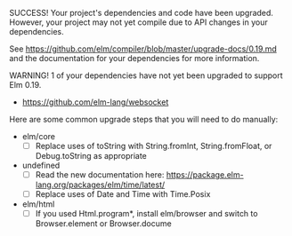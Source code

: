 
SUCCESS! Your project's dependencies and code have been upgraded.
However, your project may not yet compile due to API changes in your
dependencies.

See <https://github.com/elm/compiler/blob/master/upgrade-docs/0.19.md>
and the documentation for your dependencies for more information.

WARNING! 1 of your dependencies have not yet been upgraded to
support Elm 0.19.
  - https://github.com/elm-lang/websocket

Here are some common upgrade steps that you will need to do manually:

- elm/core
  - [ ] Replace uses of toString with String.fromInt, String.fromFloat, or Debug.toString as appropriate
- undefined
  - [ ] Read the new documentation here: https://package.elm-lang.org/packages/elm/time/latest/
  - [ ] Replace uses of Date and Time with Time.Posix
- elm/html
  - [ ] If you used Html.program*, install elm/browser and switch to Browser.element or Browser.docume

